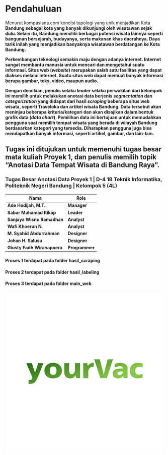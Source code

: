 # Pendahuluan

Menurut kompasiana.com kondisi topologi yang unik menjadikan Kota <b>Bandung<b> sebagai kota yang banyak dikunjungi oleh wisatawan sejak dulu. Selain itu, <b>Bandung<b> memiliki berbagai potensi wisata lainnya seperti bangunan bersejarah, budayanya, serta makanan khas daerahnya. Daya tarik inilah yang menjadikan banyaknya wisatawan berdatangan ke Kota <b>Bandung<b>.

Perkembangan teknologi semakin maju dengan adanya internet. Internet sangat membantu manusia untuk mencari dan mengetahui suatu informasi. Situs web (<i>website</i>) merupakan salah satu fasilitas yang dapat diakses melalui internet. Suatu situs web dapat memuat banyak informasi berupa gambar, teks, video, maupun audio.

Dengan demikian, penulis selaku <i>leader</i> selaku perwakilan dari kelompok ini memilih untuk melakukan anotasi data berjenis <i>segmentation</i> dan <i>categorization</i> yang didapat dari hasil <i>scraping</i> beberapa situs web wisata, seperti Traveloka dan artikel wisata <b>Bandung</b>. Data tersebut akan meninjau beberapa kriteria/kategori dan akan disajikan dalam bentuk grafik data (<i>data chart</i>). Pemilihan data ini bertujuan untuk memudahkan pengguna saat memilih tempat wisata yang berada di wilayah Bandung berdasarkan kategori yang tersedia. Diharapkan pengguna juga bisa mendapatkan banyak informasi, seperti artikel, gambar, dan lain-lain.

## Tugas ini ditujukan untuk memenuhi tugas besar mata kuliah Proyek 1, dan penulis memilih topik “Anotasi Data Tempat Wisata di Bandung Raya”.

### Tugas Besar Anotasi Data Proyek 1 | D-4 1B Teknik Informatika, Politeknik Negeri Bandung | Kelompok 5 (4L)

| Nama                    | Role       |
| ----------------------- | ---------- |
| Ade Hodijah, M.T.       | Manager    |
| Sabar Muhamad Itikap    | Leader     |
| Sanjaya Wisnu Ramadhan  | Analyst    |
| Wafi Khoerun N.         | Analyst    |
| M. Syahid Abdurrahman   | Designer   |
| Johan H. Salusu         | Designer   |
| Giusty Fadh Wiranapoera | Programmer |

#### Proses 1 terdapat pada folder hasil_scraping
#### Proses 2 terdapat pada folder hasil_labeling
#### Proses 3 terdapat pada folder main_web

![Logo yourVac](main_web/img/logo/profile.png)
